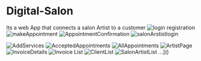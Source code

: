 # Digital-Salon
Its a web App that connects a salon Artist to a customer
![login registration](https://user-images.githubusercontent.com/54258359/159257400-ef18648e-de9b-46a1-9b70-3e2979dd1723.PNG)
![makeAppointment](https://user-images.githubusercontent.com/54258359/159257539-2dd1b18b-ffe4-42f8-ab60-251ba45c4832.PNG)
![AppointmentConfirmation](https://user-images.githubusercontent.com/54258359/159257577-acfa3cd1-1a43-4fb5-984e-387c1084ff51.PNG)
![salonArstistlogin](https://user-images.githubusercontent.com/54258359/159257628-fc4abae0-e5e0-492b-a150-a034e1c92117.PNG)

![AddServices](https://user-images.githubusercontent.com/54258359/159257710-cbcfe301-bdb9-436f-b977-88f3cef3867d.PNG)
![AcceptedAppointments](https://user-images.githubusercontent.com/54258359/159257718-343d1682-3009-40b3-b8d3-6335bce2b0f1.PNG)
![AllAppointments](https://user-images.githubusercontent.com/54258359/159257733-70849503-b135-4f08-98b4-d96ba37533ba.PNG)
![ArtistPage](https://user-images.githubusercontent.com/54258359/159257748-99ab250e-8c51-4a2d-a973-95aa4ba7f5ae.PNG)
![InvoiceDetails](https://user-images.githubusercontent.com/54258359/159257830-78350339-78e5-4cce-b618-c42f5272255e.PNG)
![Invoice List](https://user-images.githubusercontent.com/54258359/159257835-871a7412-200b-44c8-bac3-9e0dc4c69d81.PNG)
![ClientList](https://user-images.githubusercontent.com/54258359/159257846-f59d66ae-bee4-4a78-a1f7-85dd13fe0a26.PNG)
![SalonArtistList](https://user-images.githubusercontent.com/54258359/159257869-84c3c1cc-03fe-419b-ad2e-7a06f171783d.PNG)
…]()
